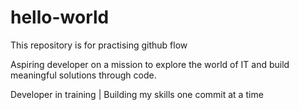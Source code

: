 # hello-world
This repository is for practising github flow

Aspiring developer on a mission to explore the world of IT and build meaningful solutions through code.

Developer in training | Building my skills one commit at a time
